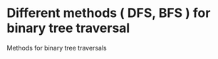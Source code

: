 Different methods ( DFS, BFS ) for binary tree traversal
========================================================

Methods for binary tree traversals 
